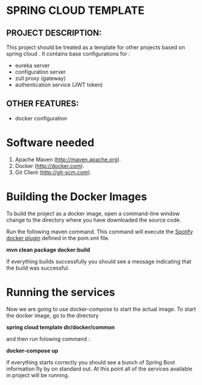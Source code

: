 # SPRING CLOUD TEMPLATE


## PROJECT DESCRIPTION:

This project should be treated as a template for other  projects based on spring cloud . It contains base configurations for  :
- eureka server
- configuration server
- zull proxy (gateway)
- authentication service (JWT token)

## OTHER FEATURES:
 - docker configuration
 
 # Software needed
1.	Apache Maven (http://maven.apache.org).
2.	Docker (http://docker.com).
3.	Git Client (http://git-scm.com).

# Building the Docker Images
To build the project as a docker image, open a command-line window change to the directory where you have downloaded the source code.

Run the following maven command.  This command will execute the [Spotify docker plugin](https://github.com/spotify/docker-maven-plugin) defined in the pom.xml file.  

   **mvn clean package docker:build**

If everything builds successfully you should see a message indicating that the build was successful.


# Running the services 

Now we are going to use docker-compose to start the actual image.  To start the docker image, go  to the directory 

**spring cloud template dir/docker/common** 

and then run folowing command :

**docker-compose up**

If everything starts correctly you should see a bunch of Spring Boot information fly by on standard out.  At this point all of the services available in project will be running.
